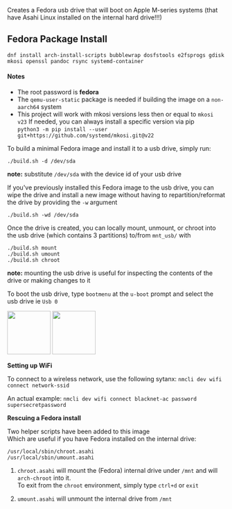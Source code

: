 Creates a Fedora usb drive that will boot on Apple M-series systems (that have Asahi Linux installed on the internal hard drive!!!)

## Fedora Package Install
```dnf install arch-install-scripts bubblewrap dosfstools e2fsprogs gdisk mkosi openssl pandoc rsync systemd-container```

#### Notes

- The root password is **fedora**  
- The ```qemu-user-static``` package is needed if building the image on a ```non-aarch64``` system  
- This project will work with mkosi versions less then or equal to `mkosi v23`
  If needed, you can always install a specific version via pip  
  `python3 -m pip install --user git+https://github.com/systemd/mkosi.git@v22`


To build a minimal Fedora image and install it to a usb drive, simply run:
```
./build.sh -d /dev/sda
```

**note:** substitute ```/dev/sda``` with the device id of your usb drive

If you've previously installed this Fedora image to the usb drive, you can wipe the drive and install a new image without having to repartition/reformat the drive by providing the `-w` argument
```
./build.sh -wd /dev/sda
```

Once the drive is created, you can locally mount, unmount, or chroot into the usb drive (which contains 3 partitions) to/from ```mnt_usb/``` with
```
./build.sh mount
./build.sh umount
./build.sh chroot
```
**note:** mounting the usb drive is useful for inspecting the contents of the drive or making changes to it

To boot the usb drive, type `bootmenu` at the `u-boot` prompt and select the usb drive  ie `Usb 0`

<img src=https://github.com/user-attachments/assets/2da031eb-c0e6-4a52-a3b9-61476dc50d32 width="100" height="100">
<img src=https://github.com/user-attachments/assets/090f5938-a547-46b3-bcd0-9ea30f575555 width="100" height="100">



**Setting up WiFi**

To connect to a wireless network, use the following sytanx:
```nmcli dev wifi connect network-ssid```

An actual example:
```nmcli dev wifi connect blacknet-ac password supersecretpassword```

**Rescuing a Fedora install**

Two helper scripts have been added to this image  
Which are useful if you have Fedora installed on the internal drive:
```
/usr/local/sbin/chroot.asahi
/usr/local/sbin/umount.asahi
```
1. `chroot.asahi` will mount the (Fedora) internal drive under `/mnt` and will `arch-chroot` into it.  
To exit from the `chroot` environment, simply type `ctrl+d` or `exit`

2. `umount.asahi` will unmount the internal drive from `/mnt`
